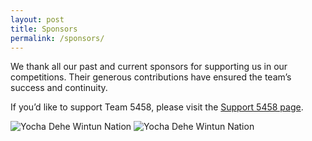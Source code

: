 ```yaml
---
layout: post
title: Sponsors
permalink: /sponsors/
---
```


We thank all our past and current sponsors for supporting us in our competitions. Their generous contributions have ensured the team’s success and continuity.

If you’d like to support Team 5458, please visit the [Support 5458 page](/support/).

![Yocha Dehe Wintun Nation]({{{site.baseurl}}}/images/sponsors/yocha-dehe.jpg "Yocha Dehe Wintun Nation")
![Yocha Dehe Wintun Nation]({{site.baseurl}}/images/sponsors/yocha-dehe.jpg)
